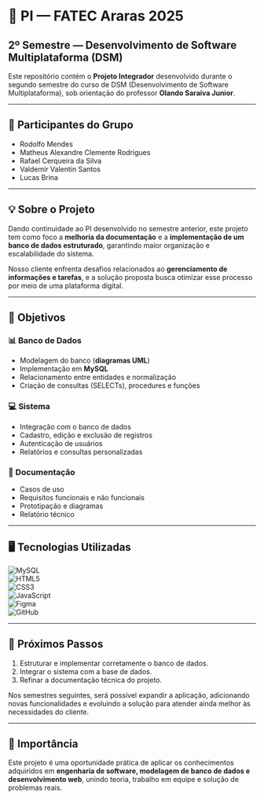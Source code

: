 # 📌 PI — FATEC Araras 2025  
## 2º Semestre — Desenvolvimento de Software Multiplataforma (DSM)  

Este repositório contém o **Projeto Integrador** desenvolvido durante o segundo semestre do curso de DSM (Desenvolvimento de Software Multiplataforma), sob orientação do professor **Olando Saraiva Junior**.  

---

## 👥 Participantes do Grupo
- Rodolfo Mendes  
- Matheus Alexandre Clemente Rodrigues
- Rafael Cerqueira da Silva
- Valdemir Valentin Santos
- Lucas Brina

---

## 💡 Sobre o Projeto
Dando continuidade ao PI desenvolvido no semestre anterior, este projeto tem como foco a **melhoria da documentação** e a **implementação de um banco de dados estruturado**, garantindo maior organização e escalabilidade do sistema.  

Nosso cliente enfrenta desafios relacionados ao **gerenciamento de informações e tarefas**, e a solução proposta busca otimizar esse processo por meio de uma plataforma digital.  

---

## 🎯 Objetivos
### 📊 Banco de Dados
- Modelagem do banco (**diagramas UML**)  
- Implementação em **MySQL**  
- Relacionamento entre entidades e normalização  
- Criação de consultas (SELECTs), procedures e funções  

### 💻 Sistema
- Integração com o banco de dados  
- Cadastro, edição e exclusão de registros  
- Autenticação de usuários  
- Relatórios e consultas personalizadas  

### 📑 Documentação
- Casos de uso  
- Requisitos funcionais e não funcionais  
- Prototipação e diagramas  
- Relatório técnico  

---

## 🖥️ Tecnologias Utilizadas
![MySQL](https://img.shields.io/badge/MySQL-005C84?style=for-the-badge&logo=mysql&logoColor=white)  
![HTML5](https://img.shields.io/badge/HTML5-E34F26?style=for-the-badge&logo=html5&logoColor=white)  
![CSS3](https://img.shields.io/badge/CSS3-1572B6?style=for-the-badge&logo=css3&logoColor=white)  
![JavaScript](https://img.shields.io/badge/JavaScript-F7DF1E?style=for-the-badge&logo=javascript&logoColor=black)  
![Figma](https://img.shields.io/badge/Figma-F24E1E?style=for-the-badge&logo=figma&logoColor=white)  
![GitHub](https://img.shields.io/badge/GitHub-181717?style=for-the-badge&logo=github&logoColor=white)  

---

## 🚀 Próximos Passos
1. Estruturar e implementar corretamente o banco de dados.  
2. Integrar o sistema com a base de dados.  
3. Refinar a documentação técnica do projeto.  

Nos semestres seguintes, será possível expandir a aplicação, adicionando novas funcionalidades e evoluindo a solução para atender ainda melhor às necessidades do cliente.  

---

## 📌 Importância
Este projeto é uma oportunidade prática de aplicar os conhecimentos adquiridos em **engenharia de software, modelagem de banco de dados e desenvolvimento web**, unindo teoria, trabalho em equipe e solução de problemas reais.  
